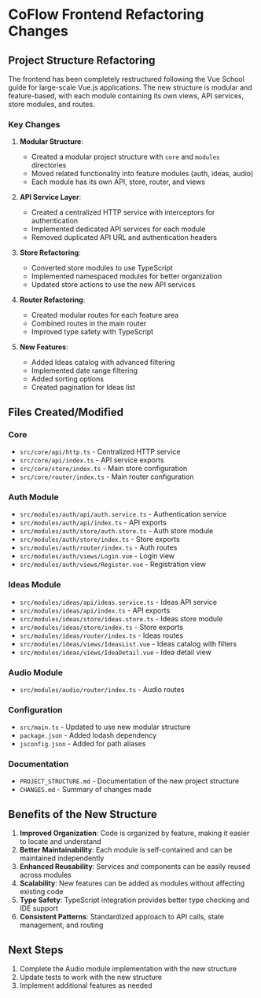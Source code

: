 # CoFlow Frontend Refactoring Changes

## Project Structure Refactoring

The frontend has been completely restructured following the Vue School guide for large-scale Vue.js applications. The new structure is modular and feature-based, with each module containing its own views, API services, store modules, and routes.

### Key Changes

1. **Modular Structure**:
   - Created a modular project structure with `core` and `modules` directories
   - Moved related functionality into feature modules (auth, ideas, audio)
   - Each module has its own API, store, router, and views

2. **API Service Layer**:
   - Created a centralized HTTP service with interceptors for authentication
   - Implemented dedicated API services for each module
   - Removed duplicated API URL and authentication headers

3. **Store Refactoring**:
   - Converted store modules to use TypeScript
   - Implemented namespaced modules for better organization
   - Updated store actions to use the new API services

4. **Router Refactoring**:
   - Created modular routes for each feature area
   - Combined routes in the main router
   - Improved type safety with TypeScript

5. **New Features**:
   - Added Ideas catalog with advanced filtering
   - Implemented date range filtering
   - Added sorting options
   - Created pagination for Ideas list

## Files Created/Modified

### Core

- `src/core/api/http.ts` - Centralized HTTP service
- `src/core/api/index.ts` - API service exports
- `src/core/store/index.ts` - Main store configuration
- `src/core/router/index.ts` - Main router configuration

### Auth Module

- `src/modules/auth/api/auth.service.ts` - Authentication service
- `src/modules/auth/api/index.ts` - API exports
- `src/modules/auth/store/auth.store.ts` - Auth store module
- `src/modules/auth/store/index.ts` - Store exports
- `src/modules/auth/router/index.ts` - Auth routes
- `src/modules/auth/views/Login.vue` - Login view
- `src/modules/auth/views/Register.vue` - Registration view

### Ideas Module

- `src/modules/ideas/api/ideas.service.ts` - Ideas API service
- `src/modules/ideas/api/index.ts` - API exports
- `src/modules/ideas/store/ideas.store.ts` - Ideas store module
- `src/modules/ideas/store/index.ts` - Store exports
- `src/modules/ideas/router/index.ts` - Ideas routes
- `src/modules/ideas/views/IdeasList.vue` - Ideas catalog with filters
- `src/modules/ideas/views/IdeaDetail.vue` - Idea detail view

### Audio Module

- `src/modules/audio/router/index.ts` - Audio routes

### Configuration

- `src/main.ts` - Updated to use new modular structure
- `package.json` - Added lodash dependency
- `jsconfig.json` - Added for path aliases

### Documentation

- `PROJECT_STRUCTURE.md` - Documentation of the new project structure
- `CHANGES.md` - Summary of changes made

## Benefits of the New Structure

1. **Improved Organization**: Code is organized by feature, making it easier to locate and understand
2. **Better Maintainability**: Each module is self-contained and can be maintained independently
3. **Enhanced Reusability**: Services and components can be easily reused across modules
4. **Scalability**: New features can be added as modules without affecting existing code
5. **Type Safety**: TypeScript integration provides better type checking and IDE support
6. **Consistent Patterns**: Standardized approach to API calls, state management, and routing

## Next Steps

1. Complete the Audio module implementation with the new structure
2. Update tests to work with the new structure
3. Implement additional features as needed
